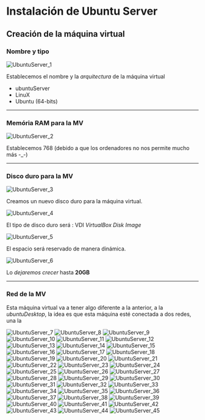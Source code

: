 # Instalación de Ubuntu Server #

## Creación de la máquina virtual ##

### Nombre y tipo ###

![UbuntuServer_1](https://raw.githubusercontent.com/aberlanas/ImplantacionSistemasOperativos/master/Unidad_01/InstalacionUbuntuServer/UbuntuServer_1.PNG)

Establecemos el nombre y la *arquitectura* de la máquina virtual

* ubuntuServer
* LinuX
* Ubuntu (64-bits)

----

### Memória RAM para la MV ###

![UbuntuServer_2](https://raw.githubusercontent.com/aberlanas/ImplantacionSistemasOperativos/master/Unidad_01/InstalacionUbuntuServer/UbuntuServer_2.PNG)

Establecemos 768 (debido a que los ordenadores no nos permite mucho más -_-)

----

### Disco duro para la MV ### 


![UbuntuServer_3](https://raw.githubusercontent.com/aberlanas/ImplantacionSistemasOperativos/master/Unidad_01/InstalacionUbuntuServer/UbuntuServer_3.PNG)

Creamos un nuevo disco duro para la máquina virtual.

![UbuntuServer_4](https://raw.githubusercontent.com/aberlanas/ImplantacionSistemasOperativos/master/Unidad_01/InstalacionUbuntuServer/UbuntuServer_4.PNG)

El tipo de disco duro será : VDI *VirtualBox Disk Image*

![UbuntuServer_5](https://raw.githubusercontent.com/aberlanas/ImplantacionSistemasOperativos/master/Unidad_01/InstalacionUbuntuServer/UbuntuServer_5.PNG)

El espacio será reservado de manera dinámica.

![UbuntuServer_6](https://raw.githubusercontent.com/aberlanas/ImplantacionSistemasOperativos/master/Unidad_01/InstalacionUbuntuServer/UbuntuServer_6.PNG)

Lo *dejaremos crecer* hasta **20GB**


----

### Red de la MV ###

Esta máquina virtual va a tener algo diferente a la anterior, a la *ubuntuDesktop*, la idea es que esta máquina esté conectada a dos redes, una la 

![UbuntuServer_7](https://raw.githubusercontent.com/aberlanas/ImplantacionSistemasOperativos/master/Unidad_01/InstalacionUbuntuServer/UbuntuServer_7.PNG)
![UbuntuServer_8](https://raw.githubusercontent.com/aberlanas/ImplantacionSistemasOperativos/master/Unidad_01/InstalacionUbuntuServer/UbuntuServer_8.PNG)
![UbuntuServer_9](https://raw.githubusercontent.com/aberlanas/ImplantacionSistemasOperativos/master/Unidad_01/InstalacionUbuntuServer/UbuntuServer_9.PNG)
![UbuntuServer_10](https://raw.githubusercontent.com/aberlanas/ImplantacionSistemasOperativos/master/Unidad_01/InstalacionUbuntuServer/UbuntuServer_10.PNG)
![UbuntuServer_11](https://raw.githubusercontent.com/aberlanas/ImplantacionSistemasOperativos/master/Unidad_01/InstalacionUbuntuServer/UbuntuServer_11.PNG)
![UbuntuServer_12](https://raw.githubusercontent.com/aberlanas/ImplantacionSistemasOperativos/master/Unidad_01/InstalacionUbuntuServer/UbuntuServer_12.PNG)
![UbuntuServer_13](https://raw.githubusercontent.com/aberlanas/ImplantacionSistemasOperativos/master/Unidad_01/InstalacionUbuntuServer/UbuntuServer_13.PNG)
![UbuntuServer_14](https://raw.githubusercontent.com/aberlanas/ImplantacionSistemasOperativos/master/Unidad_01/InstalacionUbuntuServer/UbuntuServer_14.PNG)
![UbuntuServer_15](https://raw.githubusercontent.com/aberlanas/ImplantacionSistemasOperativos/master/Unidad_01/InstalacionUbuntuServer/UbuntuServer_15.PNG)
![UbuntuServer_16](https://raw.githubusercontent.com/aberlanas/ImplantacionSistemasOperativos/master/Unidad_01/InstalacionUbuntuServer/UbuntuServer_16.PNG)
![UbuntuServer_17](https://raw.githubusercontent.com/aberlanas/ImplantacionSistemasOperativos/master/Unidad_01/InstalacionUbuntuServer/UbuntuServer_17.PNG)
![UbuntuServer_18](https://raw.githubusercontent.com/aberlanas/ImplantacionSistemasOperativos/master/Unidad_01/InstalacionUbuntuServer/UbuntuServer_18.PNG)
![UbuntuServer_19](https://raw.githubusercontent.com/aberlanas/ImplantacionSistemasOperativos/master/Unidad_01/InstalacionUbuntuServer/UbuntuServer_19.PNG)
![UbuntuServer_20](https://raw.githubusercontent.com/aberlanas/ImplantacionSistemasOperativos/master/Unidad_01/InstalacionUbuntuServer/UbuntuServer_20.PNG)
![UbuntuServer_21](https://raw.githubusercontent.com/aberlanas/ImplantacionSistemasOperativos/master/Unidad_01/InstalacionUbuntuServer/UbuntuServer_21.PNG)
![UbuntuServer_22](https://raw.githubusercontent.com/aberlanas/ImplantacionSistemasOperativos/master/Unidad_01/InstalacionUbuntuServer/UbuntuServer_22.PNG)
![UbuntuServer_23](https://raw.githubusercontent.com/aberlanas/ImplantacionSistemasOperativos/master/Unidad_01/InstalacionUbuntuServer/UbuntuServer_23.PNG)
![UbuntuServer_24](https://raw.githubusercontent.com/aberlanas/ImplantacionSistemasOperativos/master/Unidad_01/InstalacionUbuntuServer/UbuntuServer_24.PNG)
![UbuntuServer_25](https://raw.githubusercontent.com/aberlanas/ImplantacionSistemasOperativos/master/Unidad_01/InstalacionUbuntuServer/UbuntuServer_25.PNG)
![UbuntuServer_26](https://raw.githubusercontent.com/aberlanas/ImplantacionSistemasOperativos/master/Unidad_01/InstalacionUbuntuServer/UbuntuServer_26.PNG)
![UbuntuServer_27](https://raw.githubusercontent.com/aberlanas/ImplantacionSistemasOperativos/master/Unidad_01/InstalacionUbuntuServer/UbuntuServer_27.PNG)
![UbuntuServer_28](https://raw.githubusercontent.com/aberlanas/ImplantacionSistemasOperativos/master/Unidad_01/InstalacionUbuntuServer/UbuntuServer_28.PNG)
![UbuntuServer_29](https://raw.githubusercontent.com/aberlanas/ImplantacionSistemasOperativos/master/Unidad_01/InstalacionUbuntuServer/UbuntuServer_29.PNG)
![UbuntuServer_30](https://raw.githubusercontent.com/aberlanas/ImplantacionSistemasOperativos/master/Unidad_01/InstalacionUbuntuServer/UbuntuServer_30.PNG)
![UbuntuServer_31](https://raw.githubusercontent.com/aberlanas/ImplantacionSistemasOperativos/master/Unidad_01/InstalacionUbuntuServer/UbuntuServer_31.PNG)
![UbuntuServer_32](https://raw.githubusercontent.com/aberlanas/ImplantacionSistemasOperativos/master/Unidad_01/InstalacionUbuntuServer/UbuntuServer_32.PNG)
![UbuntuServer_33](https://raw.githubusercontent.com/aberlanas/ImplantacionSistemasOperativos/master/Unidad_01/InstalacionUbuntuServer/UbuntuServer_33.PNG)
![UbuntuServer_34](https://raw.githubusercontent.com/aberlanas/ImplantacionSistemasOperativos/master/Unidad_01/InstalacionUbuntuServer/UbuntuServer_34.PNG)
![UbuntuServer_35](https://raw.githubusercontent.com/aberlanas/ImplantacionSistemasOperativos/master/Unidad_01/InstalacionUbuntuServer/UbuntuServer_35.PNG)
![UbuntuServer_36](https://raw.githubusercontent.com/aberlanas/ImplantacionSistemasOperativos/master/Unidad_01/InstalacionUbuntuServer/UbuntuServer_36.PNG)
![UbuntuServer_37](https://raw.githubusercontent.com/aberlanas/ImplantacionSistemasOperativos/master/Unidad_01/InstalacionUbuntuServer/UbuntuServer_37.PNG)
![UbuntuServer_38](https://raw.githubusercontent.com/aberlanas/ImplantacionSistemasOperativos/master/Unidad_01/InstalacionUbuntuServer/UbuntuServer_38.PNG)
![UbuntuServer_39](https://raw.githubusercontent.com/aberlanas/ImplantacionSistemasOperativos/master/Unidad_01/InstalacionUbuntuServer/UbuntuServer_39.PNG)
![UbuntuServer_40](https://raw.githubusercontent.com/aberlanas/ImplantacionSistemasOperativos/master/Unidad_01/InstalacionUbuntuServer/UbuntuServer_40.PNG)
![UbuntuServer_41](https://raw.githubusercontent.com/aberlanas/ImplantacionSistemasOperativos/master/Unidad_01/InstalacionUbuntuServer/UbuntuServer_41.PNG)
![UbuntuServer_42](https://raw.githubusercontent.com/aberlanas/ImplantacionSistemasOperativos/master/Unidad_01/InstalacionUbuntuServer/UbuntuServer_42.PNG)
![UbuntuServer_43](https://raw.githubusercontent.com/aberlanas/ImplantacionSistemasOperativos/master/Unidad_01/InstalacionUbuntuServer/UbuntuServer_43.PNG)
![UbuntuServer_44](https://raw.githubusercontent.com/aberlanas/ImplantacionSistemasOperativos/master/Unidad_01/InstalacionUbuntuServer/UbuntuServer_44.PNG)
![UbuntuServer_45](https://raw.githubusercontent.com/aberlanas/ImplantacionSistemasOperativos/master/Unidad_01/InstalacionUbuntuServer/UbuntuServer_45.PNG)

